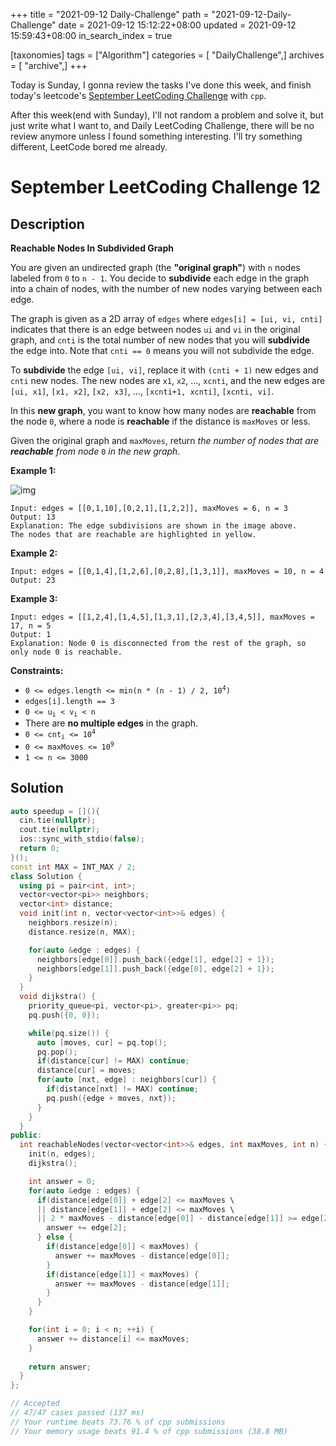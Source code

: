 +++
title = "2021-09-12 Daily-Challenge"
path = "2021-09-12-Daily-Challenge"
date = 2021-09-12 15:12:22+08:00
updated = 2021-09-12 15:59:43+08:00
in_search_index = true

[taxonomies]
tags = ["Algorithm"]
categories = [ "DailyChallenge",]
archives = [ "archive",]
+++

Today is Sunday, I gonna review the tasks I've done this week, and finish today's leetcode's [September LeetCoding Challenge](https://leetcode.com/explore/challenge/card/september-leetcoding-challenge-2021/637/week-2-september-8th-september-14th/3972/) with `cpp`.

After this week(end with Sunday), I'll not random a problem and solve it, but just write what I want to, and Daily LeetCoding Challenge, there will be no review anymore unless I found something interesting. I'll try something different, LeetCode bored me already.

<!-- more -->

# September LeetCoding Challenge 12

## Description

**Reachable Nodes In Subdivided Graph**

You are given an undirected graph (the **"original graph"**) with `n` nodes labeled from `0` to `n - 1`. You decide to **subdivide** each edge in the graph into a chain of nodes, with the number of new nodes varying between each edge.

The graph is given as a 2D array of `edges` where `edges[i] = [ui, vi, cnti]` indicates that there is an edge between nodes `ui` and `vi` in the original graph, and `cnti` is the total number of new nodes that you will **subdivide** the edge into. Note that `cnti == 0` means you will not subdivide the edge.

To **subdivide** the edge `[ui, vi]`, replace it with `(cnti + 1)` new edges and `cnti` new nodes. The new nodes are `x1`, `x2`, ..., `xcnti`, and the new edges are `[ui, x1]`, `[x1, x2]`, `[x2, x3]`, ..., `[xcnti+1, xcnti]`, `[xcnti, vi]`.

In this **new graph**, you want to know how many nodes are **reachable** from the node `0`, where a node is **reachable** if the distance is `maxMoves` or less.

Given the original graph and `maxMoves`, return *the number of nodes that are **reachable** from node* `0` *in the new graph*.

 

**Example 1:**

![img](https://s3-lc-upload.s3.amazonaws.com/uploads/2018/08/01/origfinal.png)

```
Input: edges = [[0,1,10],[0,2,1],[1,2,2]], maxMoves = 6, n = 3
Output: 13
Explanation: The edge subdivisions are shown in the image above.
The nodes that are reachable are highlighted in yellow.
```

**Example 2:**

```
Input: edges = [[0,1,4],[1,2,6],[0,2,8],[1,3,1]], maxMoves = 10, n = 4
Output: 23
```

**Example 3:**

```
Input: edges = [[1,2,4],[1,4,5],[1,3,1],[2,3,4],[3,4,5]], maxMoves = 17, n = 5
Output: 1
Explanation: Node 0 is disconnected from the rest of the graph, so only node 0 is reachable.
```

 

**Constraints:**

<ul>
	<li><code>0 &lt;= edges.length &lt;= min(n * (n - 1) / 2, 10<sup>4</sup>)</code></li>
	<li><code>edges[i].length == 3</code></li>
	<li><code>0 &lt;= u<sub>i</sub> &lt; v<sub>i</sub> &lt; n</code></li>
	<li>There are <strong>no multiple edges</strong> in the graph.</li>
	<li><code>0 &lt;= cnt<sub>i</sub> &lt;= 10<sup>4</sup></code></li>
	<li><code>0 &lt;= maxMoves &lt;= 10<sup>9</sup></code></li>
	<li><code>1 &lt;= n &lt;= 3000</code></li>
</ul>

## Solution

``` cpp
auto speedup = [](){
  cin.tie(nullptr);
  cout.tie(nullptr);
  ios::sync_with_stdio(false);
  return 0;
}();
const int MAX = INT_MAX / 2;
class Solution {
  using pi = pair<int, int>;
  vector<vector<pi>> neighbors;
  vector<int> distance;
  void init(int n, vector<vector<int>>& edges) {
    neighbors.resize(n);
    distance.resize(n, MAX);

    for(auto &edge : edges) {
      neighbors[edge[0]].push_back({edge[1], edge[2] + 1});
      neighbors[edge[1]].push_back({edge[0], edge[2] + 1});
    }
  }
  void dijkstra() {
    priority_queue<pi, vector<pi>, greater<pi>> pq;
    pq.push({0, 0});

    while(pq.size()) {
      auto [moves, cur] = pq.top();
      pq.pop();
      if(distance[cur] != MAX) continue;
      distance[cur] = moves;
      for(auto [nxt, edge] : neighbors[cur]) {
        if(distance[nxt] != MAX) continue;
        pq.push({edge + moves, nxt});
      }
    }
  }
public:
  int reachableNodes(vector<vector<int>>& edges, int maxMoves, int n) {
    init(n, edges);
    dijkstra();

    int answer = 0;
    for(auto &edge : edges) {
      if(distance[edge[0]] + edge[2] <= maxMoves \
      || distance[edge[1]] + edge[2] <= maxMoves \
      || 2 * maxMoves - distance[edge[0]] - distance[edge[1]] >= edge[2]) {
        answer += edge[2];
      } else {
        if(distance[edge[0]] < maxMoves) {
          answer += maxMoves - distance[edge[0]];
        }
        if(distance[edge[1]] < maxMoves) {
          answer += maxMoves - distance[edge[1]];
        }
      }
    }

    for(int i = 0; i < n; ++i) {
      answer += distance[i] <= maxMoves;
    }
    
    return answer;
  }
};

// Accepted
// 47/47 cases passed (137 ms)
// Your runtime beats 73.76 % of cpp submissions
// Your memory usage beats 91.4 % of cpp submissions (38.8 MB)
```